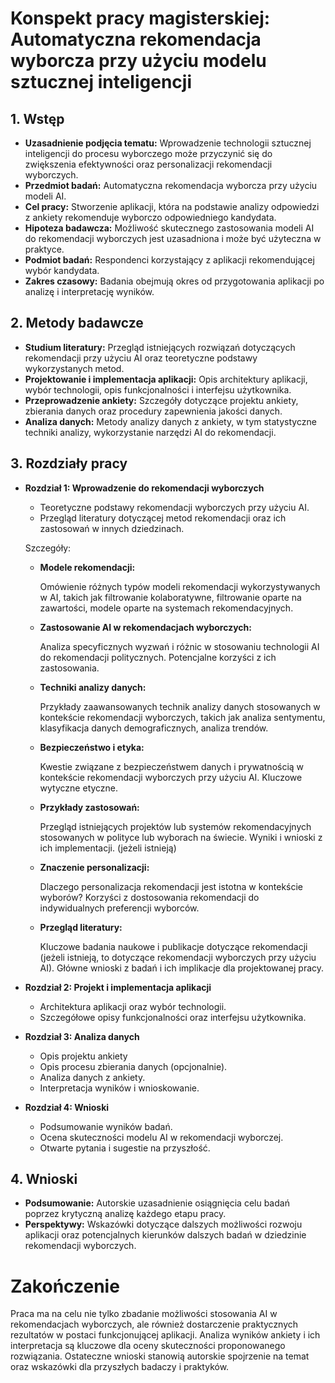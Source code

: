 # Konspekt pracy magisterskiej: Automatyczna rekomendacja wyborcza przy użyciu modelu sztucznej inteligencji

## 1. Wstęp

- **Uzasadnienie podjęcia tematu:** Wprowadzenie technologii sztucznej inteligencji do procesu wyborczego może przyczynić się do zwiększenia efektywności oraz personalizacji rekomendacji wyborczych.
- **Przedmiot badań:** Automatyczna rekomendacja wyborcza przy użyciu modeli AI.
- **Cel pracy:** Stworzenie aplikacji, która na podstawie analizy odpowiedzi z ankiety rekomenduje wyborczo odpowiedniego kandydata.
- **Hipoteza badawcza:** Możliwość skutecznego zastosowania modeli AI do rekomendacji wyborczych jest uzasadniona i może być użyteczna w praktyce.
- **Podmiot badań:** Respondenci korzystający z aplikacji rekomendującej wybór kandydata.
- **Zakres czasowy:** Badania obejmują okres od przygotowania aplikacji po analizę i interpretację wyników.

## 2. Metody badawcze

- **Studium literatury:** Przegląd istniejących rozwiązań dotyczących rekomendacji przy użyciu AI oraz teoretyczne podstawy wykorzystanych metod.
- **Projektowanie i implementacja aplikacji:** Opis architektury aplikacji, wybór technologii, opis funkcjonalności i interfejsu użytkownika.
- **Przeprowadzenie ankiety:** Szczegóły dotyczące projektu ankiety, zbierania danych oraz procedury zapewnienia jakości danych.
- **Analiza danych:** Metody analizy danych z ankiety, w tym statystyczne techniki analizy, wykorzystanie narzędzi AI do rekomendacji.

## 3. Rozdziały pracy

- **Rozdział 1: Wprowadzenie do rekomendacji wyborczych**
  - Teoretyczne podstawy rekomendacji wyborczych przy użyciu AI.
  - Przegląd literatury dotyczącej metod rekomendacji oraz ich zastosowań w innych dziedzinach.

  Szczegóły:

   - **Modele rekomendacji:**
   
        Omówienie różnych typów modeli rekomendacji wykorzystywanych w AI, takich jak filtrowanie kolaboratywne, filtrowanie oparte na zawartości, modele oparte na systemach rekomendacyjnych.

   - **Zastosowanie AI w rekomendacjach wyborczych:**
        
        Analiza specyficznych wyzwań i różnic w stosowaniu technologii AI do rekomendacji politycznych. Potencjalne korzyści z ich zastosowania.

   - **Techniki analizy danych:**
   
        Przykłady zaawansowanych technik analizy danych stosowanych w kontekście rekomendacji wyborczych, takich jak analiza sentymentu, klasyfikacja danych demograficznych, analiza trendów.

   - **Bezpieczeństwo i etyka:**
        
        Kwestie związane z bezpieczeństwem danych i prywatnością w kontekście rekomendacji wyborczych przy użyciu AI. Kluczowe wytyczne etyczne.

   - **Przykłady zastosowań:**
   
        Przegląd istniejących projektów lub systemów rekomendacyjnych stosowanych w polityce lub wyborach na świecie. Wyniki i wnioski z ich implementacji. (jeżeli istnieją)

   - **Znaczenie personalizacji:**
        
        Dlaczego personalizacja rekomendacji jest istotna w kontekście wyborów? Korzyści z dostosowania rekomendacji do indywidualnych preferencji wyborców.

   - **Przegląd literatury:**
   
        Kluczowe badania naukowe i publikacje dotyczące rekomendacji (jeżeli istnieją, to dotyczące rekomendacji wyborczych przy użyciu AI). Główne wnioski z badań i ich implikacje dla projektowanej pracy.


- **Rozdział 2: Projekt i implementacja aplikacji**
  - Architektura aplikacji oraz wybór technologii.
  - Szczegółowe opisy funkcjonalności oraz interfejsu użytkownika.
- **Rozdział 3: Analiza danych**
  - Opis projektu ankiety
  - Opis procesu zbierania danych (opcjonalnie).
  - Analiza danych z ankiety.
  - Interpretacja wyników i wnioskowanie.
- **Rozdział 4: Wnioski**
  - Podsumowanie wyników badań.
  - Ocena skuteczności modelu AI w rekomendacji wyborczej.
  - Otwarte pytania i sugestie na przyszłość.

## 4. Wnioski

- **Podsumowanie:** Autorskie uzasadnienie osiągnięcia celu badań poprzez krytyczną analizę każdego etapu pracy.
- **Perspektywy:** Wskazówki dotyczące dalszych możliwości rozwoju aplikacji oraz potencjalnych kierunków dalszych badań w dziedzinie rekomendacji wyborczych.

# Zakończenie

Praca ma na celu nie tylko zbadanie możliwości stosowania AI w rekomendacjach wyborczych, ale również dostarczenie praktycznych rezultatów w postaci funkcjonującej aplikacji. Analiza wyników ankiety i ich interpretacja są kluczowe dla oceny skuteczności proponowanego rozwiązania. Ostateczne wnioski stanowią autorskie spojrzenie na temat oraz wskazówki dla przyszłych badaczy i praktyków.
